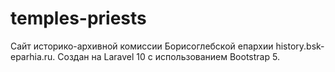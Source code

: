 # temples-priests
 Сайт историко-архивной комиссии Борисоглебской епархии history.bsk-eparhia.ru. Создан на Laravel 10 с использованием Bootstrap 5.
